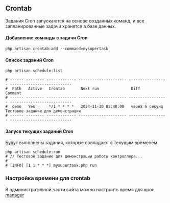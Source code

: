 ## Crontab

Задания Cron запускаются на основе созданных команд, и все запланированные задачи хранятся в базе данных.

#### Добавление команды в задачи Cron

```shell
php artisan crontab:add --command=mysupertask
```

#### Список заданий Cron

```shell
php artisan schedule:list

# ------ -------- ------------- --------------------- ----------------- --------------------------- 
#  Path   Active   Crontab       Next run              Diff              Comment                    
# ------ -------- ------------- --------------------- ----------------- --------------------------- 
#  demo   Yes      */1 * * * *   2024-11-30 05:48:00   через 6 секунд    Тестовое задание для демонстрации
# ------ -------- ------------- --------------------- ----------------- --------------------------- 
```

#### Запуск текущих заданий Cron

Будут выполнены задания, которые совпадают с текущим временем.

```shell
php artisan schedule:run
# // Тестовое задание для демонстрации работы контроллера...
# 
# [INFO] [1 1 * * *] mysupertask.php run 
```

### Настройка времени для crontab

В административной части сайта можно настроить время для крон
[manager](http://127.0.0.1:9001/manager/?a=home&namespace=crontabmanager)


